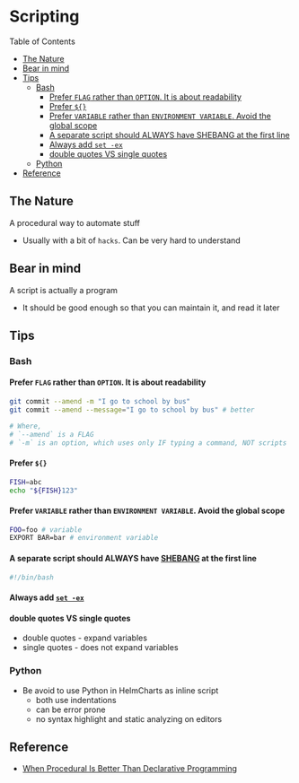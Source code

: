 # Scripting <!-- omit in toc -->

Table of Contents

- [The Nature](#the-nature)
- [Bear in mind](#bear-in-mind)
- [Tips](#tips)
  - [Bash](#bash)
    - [Prefer `FLAG` rather than `OPTION`. It is about readability](#prefer-flag-rather-than-option-it-is-about-readability)
    - [Prefer `${}`](#prefer-)
    - [Prefer `VARIABLE` rather than `ENVIRONMENT VARIABLE`. Avoid the global scope](#prefer-variable-rather-than-environment-variable-avoid-the-global-scope)
    - [A separate script should ALWAYS have SHEBANG at the first line](#a-separate-script-should-always-have-shebang-at-the-first-line)
    - [Always add `set -ex`](#always-add-set--ex)
    - [double quotes VS single quotes](#double-quotes-vs-single-quotes)
  - [Python](#python)
- [Reference](#reference)

## The Nature

A procedural way to automate stuff

- Usually with a bit of `hacks`. Can be very hard to understand

## Bear in mind

A script is actually a program

- It should be good enough so that you can maintain it, and read it later

## Tips

### Bash

#### Prefer `FLAG` rather than `OPTION`. It is about readability

```bash
git commit --amend -m "I go to school by bus"
git commit --amend --message="I go to school by bus" # better

# Where,
# `--amend` is a FLAG
# `-m` is an option, which uses only IF typing a command, NOT scripts
```

#### Prefer `${}`

```bash
FISH=abc
echo "${FISH}123"
```

#### Prefer `VARIABLE` rather than `ENVIRONMENT VARIABLE`. Avoid the global scope

```bash
FOO=foo # variable
EXPORT BAR=bar # environment variable
```

#### A separate script should ALWAYS have [SHEBANG](<https://en.wikipedia.org/wiki/Shebang_(Unix)> "https://en.wikipedia.org/wiki/Shebang_(Unix)") at the first line

```bash
#!/bin/bash
```

#### Always add [`set -ex`](https://www.peterbe.com/plog/set-ex "https://www.peterbe.com/plog/set-ex")

#### double quotes VS single quotes

- double quotes - expand variables
- single quotes - does not expand variables

### Python

- Be avoid to use Python in HelmCharts as inline script
  - both use indentations
  - can be error prone
  - no syntax highlight and static analyzing on editors

## Reference

- [When Procedural Is Better Than Declarative Programming](https://medium.com/hackernoon/when-procedural-is-better-than-declarative-51b24aaaf227 "https://medium.com/hackernoon/when-procedural-is-better-than-declarative-51b24aaaf227")
